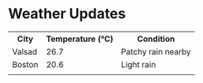 # Weather Updates

<!-- WEATHER-UPDATE-START -->
<table><tr><th>City</th><th>Temperature (°C)</th><th>Condition</th></tr><tr><td>Valsad</td><td>26.7</td><td>Patchy rain nearby</td></tr><tr><td>Boston</td><td>20.6</td><td>Light rain</td></tr><tr><td></td><td></td><td></td></tr></table>
<!-- WEATHER-UPDATE-END -->
